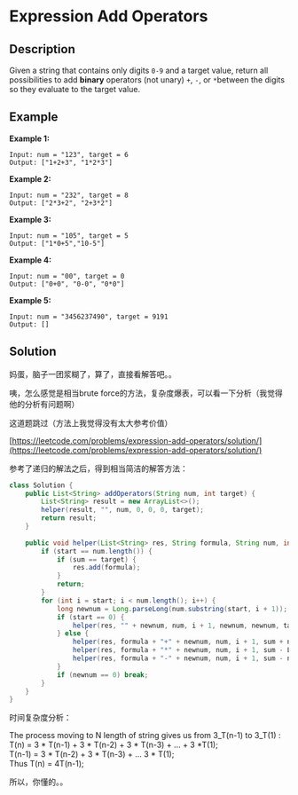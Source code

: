 # Expression Add Operators

## Description

Given a string that contains only digits `0-9` and a target value, return all possibilities to add **binary** operators \(not unary\) `+`, `-`, or `*`between the digits so they evaluate to the target value.

## Example

**Example 1:**

```text
Input: num = "123", target = 6
Output: ["1+2+3", "1*2*3"] 
```

**Example 2:**

```text
Input: num = "232", target = 8
Output: ["2*3+2", "2+3*2"]
```

**Example 3:**

```text
Input: num = "105", target = 5
Output: ["1*0+5","10-5"]
```

**Example 4:**

```text
Input: num = "00", target = 0
Output: ["0+0", "0-0", "0*0"]
```

**Example 5:**

```text
Input: num = "3456237490", target = 9191
Output: []
```

## Solution

妈蛋，脑子一团浆糊了，算了，直接看解答吧。。

咦，怎么感觉是相当brute force的方法，复杂度爆表，可以看一下分析（我觉得他的分析有问题啊）

这道题跳过（方法上我觉得没有太大参考价值）

[https://leetcode.com/problems/expression-add-operators/solution/](https://leetcode.com/problems/expression-add-operators/solution/)

参考了递归的解法之后，得到相当简洁的解答方法：

```java
class Solution {
    public List<String> addOperators(String num, int target) {
        List<String> result = new ArrayList<>();
        helper(result, "", num, 0, 0, 0, target);
        return result;
    }
    
    public void helper(List<String> res, String formula, String num, int start, long sum, long LastFactor, int target) {
        if (start == num.length()) {
            if (sum == target) {
                res.add(formula);
            }
            return;
        }
        for (int i = start; i < num.length(); i++) {
            long newnum = Long.parseLong(num.substring(start, i + 1));
            if (start == 0) {
                helper(res, "" + newnum, num, i + 1, newnum, newnum, target);
            } else {
                helper(res, formula + "+" + newnum, num, i + 1, sum + newnum, newnum, target);
                helper(res, formula + "*" + newnum, num, i + 1, sum - LastFactor + LastFactor * newnum, LastFactor * newnum, target);
                helper(res, formula + "-" + newnum, num, i + 1, sum - newnum, -newnum, target); 
            }
            if (newnum == 0) break;
        }
    }
}
```

时间复杂度分析：

The process moving to N length of string gives us from 3_T\(n-1\) to 3_T\(1\) :  
T\(n\) = 3 \* T\(n-1\) + 3 \* T\(n-2\) + 3 \* T\(n-3\) + ... + 3 \*T\(1\);  
T\(n-1\) = 3 \* T\(n-2\) + 3 \* T\(n-3\) + ... 3 \* T\(1\);  
Thus T\(n\) = 4T\(n-1\);

所以，你懂的。。

